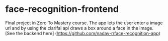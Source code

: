 # face-recognition-frontend

Final project in Zero To Mastery course. 
The app lets the user enter a image url and by using the clarifai api draws a box around a face in the image. 
[See the backend here] (https://github.com/nadav-r/face-recognition-app) 
